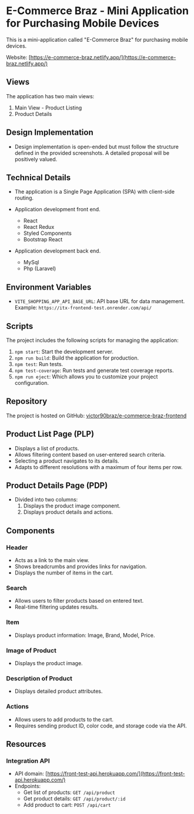 # E-Commerce Braz - Mini Application for Purchasing Mobile Devices

This is a mini-application called "E-Commerce Braz" for purchasing mobile devices.

Website: [https://e-commerce-braz.netlify.app/](https://e-commerce-braz.netlify.app/)

## Views

The application has two main views:

1. Main View - Product Listing
2. Product Details

## Design Implementation

- Design implementation is open-ended but must follow the structure defined in the provided screenshots. A detailed proposal will be positively valued.

## Technical Details

- The application is a Single Page Application (SPA) with client-side routing.
- Application development front end.

  - React
  - React Redux
  - Styled Components
  - Bootstrap React

- Application development back end.
  - MySql
  - Php (Laravel)

## Environment Variables

- `VITE_SHOPPING_APP_API_BASE_URL`: API base URL for data management.
  Example: `https://itx-frontend-test.onrender.com/api/`

## Scripts

The project includes the following scripts for managing the application:

1. `npm start`: Start the development server.
2. `npm run build`: Build the application for production.
3. `npm test`: Run tests.
4. `npm test-coverage`: Run tests and generate test coverage reports.
5. `npm run eject`: Which allows you to customize your project configuration.

## Repository

The project is hosted on GitHub: [victor90braz/e-commerce-braz-frontend](https://github.com/victor90braz/e-commerce-braz-frontend)

## Product List Page (PLP)

- Displays a list of products.
- Allows filtering content based on user-entered search criteria.
- Selecting a product navigates to its details.
- Adapts to different resolutions with a maximum of four items per row.

## Product Details Page (PDP)

- Divided into two columns:
  1. Displays the product image component.
  2. Displays product details and actions.

## Components

### Header

- Acts as a link to the main view.
- Shows breadcrumbs and provides links for navigation.
- Displays the number of items in the cart.

### Search

- Allows users to filter products based on entered text.
- Real-time filtering updates results.

### Item

- Displays product information: Image, Brand, Model, Price.

### Image of Product

- Displays the product image.

### Description of Product

- Displays detailed product attributes.

### Actions

- Allows users to add products to the cart.
- Requires sending product ID, color code, and storage code via the API.

## Resources

### Integration API

- API domain: [https://front-test-api.herokuapp.com/](https://front-test-api.herokuapp.com/)
- Endpoints:
  - Get list of products: `GET /api/product`
  - Get product details: `GET /api/product/:id`
  - Add product to cart: `POST /api/cart`
